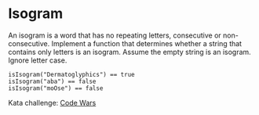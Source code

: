 # Isogram

An isogram is a word that has no repeating letters, consecutive or non-consecutive. Implement a function that determines whether a string that contains only letters is an isogram. Assume the empty string is an isogram. Ignore letter case.

```
isIsogram("Dermatoglyphics") == true
isIsogram("aba") == false
isIsogram("moOse") == false
```
Kata challenge: [Code Wars](https://www.codewars.com/kata/54ba84be607a92aa900000f1)